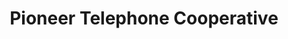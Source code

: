 ---
title: "Pioneer Telephone Cooperative"
url: /newcastle/pioneer-telephone-cooperative/
shop: Handy
---